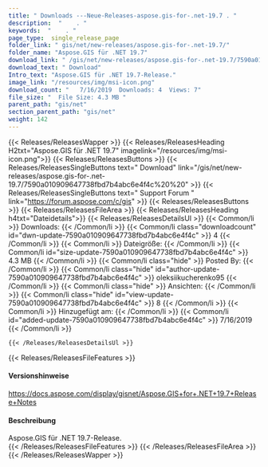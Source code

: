 ```yaml
---
title: " Downloads ---Neue-Releases-aspose.gis-for-.net-19.7 . "
description:  "    . " 
keywords:  "    . " 
page_type:  single_release_page
folder_link: " gis/net/new-releases/aspose.gis-for-.net-19.7/"
folder_name: "Aspose.GIS für .NET 19.7"
download_link: " /gis/net/new-releases/aspose.gis-for-.net-19.7/7590a010909647738fbd7b4abc6e4f4c"
download_text: " Download"
Intro_text: "Aspose.GIS für .NET 19.7-Release."
image_link: "/resources/img/msi-icon.png"
download_count: "   7/16/2019  Downloads: 4  Views: 7"
file_size: "  File Size: 4.3 MB "
parent_path: "gis/net"
section_parent_path: "gis/net"
weight: 142
---
```


{{< Releases/ReleasesWapper >}}
  {{< Releases/ReleasesHeading H2txt="Aspose.GIS für .NET 19.7" imagelink="/resources/img/msi-icon.png">}}
  {{< Releases/ReleasesButtons >}}
    {{< Releases/ReleasesSingleButtons text=" Download" link="/gis/net/new-releases/aspose.gis-for-.net-19.7/7590a010909647738fbd7b4abc6e4f4c%20%20" >}}
    {{< Releases/ReleasesSingleButtons text=" Support Forum " link="https://forum.aspose.com/c/gis" >}}
  {{< Releases/ReleasesButtons >}}
  {{< Releases/ReleasesFileArea >}}
    {{< Releases/ReleasesHeading h4txt="Dateidetails">}}
    {{< Releases/ReleasesDetailsUl >}}
            {{< Common/li >}} Downloads: {{< /Common/li >}}
      {{< Common/li class="downloadcount" id="dwn-update-7590a010909647738fbd7b4abc6e4f4c" >}} 4 {{< /Common/li >}}
      {{< Common/li >}} Dateigröße: {{< /Common/li >}}
      {{< Common/li id="size-update-7590a010909647738fbd7b4abc6e4f4c" >}} 4.3 MB {{< /Common/li >}} 
      {{< Common/li  class="hide" >}} Posted By: {{< /Common/li >}} 
      {{< Common/li class="hide" id="author-update-7590a010909647738fbd7b4abc6e4f4c" >}} oleksiikucherenko95 {{< /Common/li >}}
      {{< Common/li class="hide" >}} Ansichten: {{< /Common/li >}}
      {{< Common/li class="hide" id="view-update-7590a010909647738fbd7b4abc6e4f4c" >}} 8 {{< /Common/li >}}
      {{< Common/li >}} Hinzugefügt am: {{< /Common/li >}}
      {{< Common/li id="added-update-7590a010909647738fbd7b4abc6e4f4c" >}} 7/16/2019 {{< /Common/li >}} 

    {{< /Releases/ReleasesDetailsUl >}}

  {{< Releases/ReleasesFileFeatures >}}
      <h4>Versionshinweise</h4><div> <a href="https://docs.aspose.com/display/gisnet/Aspose.GIS+for+.NET+19.7+Release+Notes">https://docs.aspose.com/display/gisnet/Aspose.GIS+for+.NET+19.7+Release+Notes</a></div><h4> Beschreibung</h4><div class="HTMLDescription"> Aspose.GIS für .NET 19.7-Release.</div>
  {{< /Releases/ReleasesFileFeatures >}}
 {{< /Releases/ReleasesFileArea >}}
{{< /Releases/ReleasesWapper >}}



